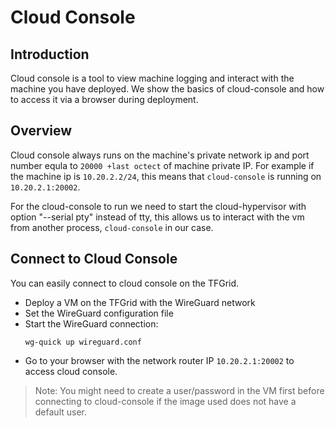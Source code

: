<h1> Cloud Console </h1>



## Introduction

Cloud console is a tool to view machine logging and interact with the machine you have deployed. We show the basics of cloud-console and how to access it via a browser during deployment.

## Overview

Cloud console always runs on the machine's private network ip and port number equla to `20000 +last octect` of machine private IP. For example if the machine ip is `10.20.2.2/24`, this means that `cloud-console` is running on `10.20.2.1:20002`.

For the cloud-console to run we need to start the cloud-hypervisor with option "--serial pty" instead of tty, this allows us to interact with the vm from another process, `cloud-console` in our case.

## Connect to Cloud Console

You can easily connect to cloud console on the TFGrid.

- Deploy a VM on the TFGrid with the WireGuard network
- Set the WireGuard configuration file
- Start the WireGuard connection:
    ```
    wg-quick up wireguard.conf
    ```
- Go to your browser with the network router IP `10.20.2.1:20002` to access cloud console.

> Note: You might need to create a user/password in the VM first before connecting to cloud-console if the image used does not have a default user.